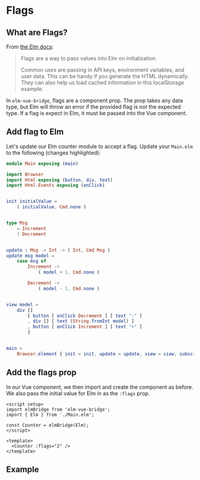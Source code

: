 <script setup>
  import CounterWithFlags from '../../../../.vuepress/components/CounterWithFlags.vue'
</script>

# Flags

## What are Flags?

From [the Elm docs](https://guide.elm-lang.org/interop/flags.html):

> Flags are a way to pass values into Elm on initialization.
> 
> Common uses are passing in API keys, environment variables, and user data. This can be handy if you generate the HTML dynamically. They can also help us load cached information in this localStorage example.

In `elm-vue-bridge`, flags are a component prop. The prop takes any data type, but Elm will throw an error if the provided flag is not the expected type. If a flag is expect in Elm, it must be passed into the Vue component.

## Add flag to Elm

Let's update our Elm counter module to accept a flag. Update your `Main.elm` to the following (changes highlighted):

```elm {8-9,17,21,24,36}
module Main exposing (main)

import Browser
import Html exposing (button, div, text)
import Html.Events exposing (onClick)


init initialValue =
    ( initialValue, Cmd.none )


type Msg
    = Increment
    | Decrement


update : Msg -> Int -> ( Int, Cmd Msg )
update msg model =
    case msg of
        Increment ->
            ( model + 1, Cmd.none )

        Decrement ->
            ( model - 1, Cmd.none )


view model =
    div []
        [ button [ onClick Decrement ] [ text "-" ]
        , div [] [ text (String.fromInt model) ]
        , button [ onClick Increment ] [ text "+" ]
        ]


main =
    Browser.element { init = init, update = update, view = view, subscriptions = \_ -> Sub.none }
```

## Add the flags prop

In our Vue component, we then import and create the component as before. We also pass the initial value for Elm in as the `:flags` prop.

```vue {9}
<script setup>
import elmBridge from 'elm-vue-bridge';
import { Elm } from './Main.elm';

const Counter = elmBridge(Elm);
</script>

<template>
  <Counter :flags="2" />
</template>
```

## Example

<CounterWithFlags />

